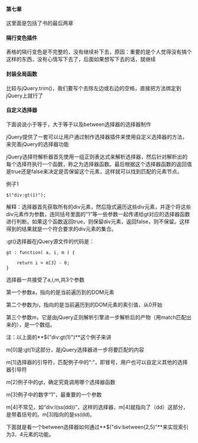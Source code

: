 #### 第七章 ####

这里面是包括了书的最后两章

#### 隔行变色插件 ####

表格的隔行变色是不完整的，没有继续补下去，原因：重要的是个人觉得没有搞个这样的东西，没有心情写下去了，后面如果想写下去的话，就继续

#### 封装全局函数 ####

比较与jQuery.trim()，我们要写个去除左边或右边的空格，直接把方法绑定到jQuery上就行了

#### 自定义选择器 ####

下面说说小于等于，大于等于以及between选择器的选择器制作

jQuery提供了一套可以让用户通过制作选择器插件来使用自定义选择器的方法，来完善jQuery的选择器功能

jQuery选择符解析器首先使用一组正则表达式来解析选择器，然后针对解析出的每个选择符执行一个函数，称之为选择器函数。最后根据这个选择器函数的返回值是true还是false来决定是否保留这个元素，这样就可以找到匹配的元素节点。

例子1

	$("div:gt(1)");

解释：选择器首先获取所有的div元素，然后隐式遍历这些div元素，并逐个将这些div元素作为参数，连同括号里面的“1”等一些参数一起传递给gt对应的选择器函数进行判断。如果这个函数返回true，则保留div元素，返回false，则不保留。这样得到的结果就是一个符合要求的div元素的集合。

:gt()选择器在jQuery源文件的代码是：

	gt : function( a, i, m ) {

		return i > m[3] - 0;
	}

选择器一共接受了a,i,m,共3个参数

第一个参数a，指向的是当前遍历到的DOM元素

第二个参数为i，指向的是当前遍历到的DOM元素的索引值，从0开始

第三个参数m，它是由jQuery正则解析引擎进一步解析后的产物（用match匹配出来的），是一个数组。

注：以上面的**$("div:gt(1)")**这个例子来讲

m[0]是:gt(1)这部分，是jQuery选择器进一步将要匹配的内容

m[1]选择器的引导符，匹配例子中的“:”，即冒号，用户也可以自定义其他的选择器引导符

m[2]例子中的gt，确定究竟调用哪个选择器函数

m[3]例子中的数字“1”，最重要的一个参数

m[4]不常见，如“div:l(ss(dd))”，这样的选择器，m[4]就指向了（dd）这部分，是带着括号的。m[3]指向的是ss(dd)。

下面就是看一个between选择器如何通过**$("div:between(2,5)"**来实现索引为3、4元素的功能。

	




	
